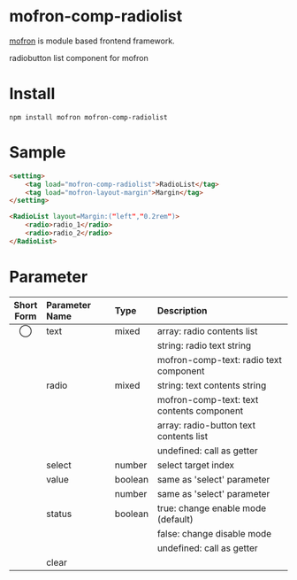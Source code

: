 # mofron-comp-radiolist
[mofron](https://mofron.github.io/mofron/) is module based frontend framework.

radiobutton list component for mofron


# Install
```
npm install mofron mofron-comp-radiolist
```

# Sample
```html
<setting>
    <tag load="mofron-comp-radiolist">RadioList</tag>
    <tag load="mofron-layout-margin">Margin</tag>
</setting>

<RadioList layout=Margin:("left","0.2rem")>
    <radio>radio_1</radio>
    <radio>radio_2</radio>
</RadioList>
```

# Parameter

| Short<br>Form | Parameter Name | Type | Description |
|:-------------:|:---------------|:-----|:------------|
| ◯  | text | mixed | array: radio contents list  |
| | | | string: radio text string |
| | | | mofron-comp-text: radio text component |
| | radio | mixed | string: text contents string |
| | | | mofron-comp-text: text contents component |
| | | | array: radio-button text contents list |
| | | | undefined: call as getter |
| | select | number | select target index |
| | value | boolean | same as 'select' parameter |
| | | number | same as 'select' parameter |
| | status | boolean | true: change enable mode (default) |
| | | | false: change disable mode |
| | | | undefined: call as getter |
| | clear | ||
